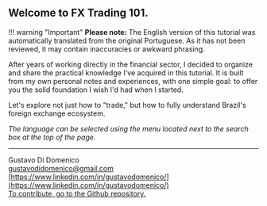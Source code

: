 <style>
  h1 {
    display: none !important;
}

.md-nav--secondary {
    display: none !important;
}
</style>

## **Welcome to FX Trading 101.**

!!! warning "Important"
    **Please note:** The English version of this tutorial was automatically translated from the original Portuguese. As it has not been reviewed, it may contain inaccuracies or awkward phrasing.


After years of working directly in the financial sector, I decided to organize and share the practical knowledge I've acquired in this tutorial. It is built from my own personal notes and experiences, with one simple goal: to offer you the solid foundation I wish I'd had when I started.

Let's explore not just how to "trade," but how to fully understand Brazil's foreign exchange ecosystem.

*The language can be selected using the menu located next to the search box at the top of the page.*

---

Gustavo Di Domenico  
[gustavodidomenico@gmail.com](mailto:gustavodidomenico@gmail.com)  
[https://www.linkedin.com/in/gustavodomenico/](https://www.linkedin.com/in/gustavodomenico/)  
[To contribute, go to the Github repository.](https://github.com/gustavodomenico/gustavodomenico.github.io)